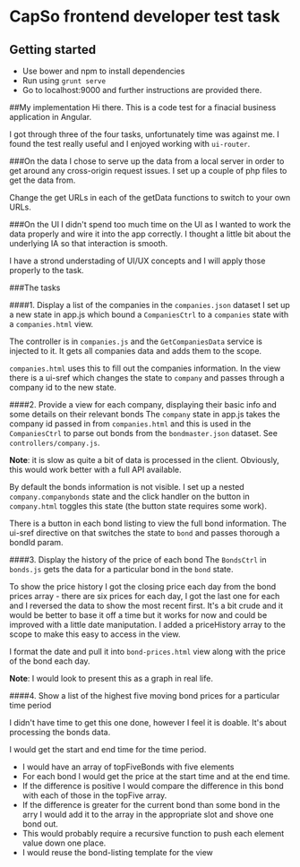 # CapSo frontend developer test task #

## Getting started ##

* Use bower and npm to install dependencies
* Run using `grunt serve`
* Go to localhost:9000 and further instructions are provided there.

##My implementation
Hi there. This is a code test for a finacial business application in Angular.

I got through three of the four tasks, unfortunately time was against me. I found the test really useful and I enjoyed working with ``ui-router``. 

###On the data
I chose to serve up the data from a local server in order to get around any cross-origin request issues. I set up a couple of php files to get the data from.

Change the get URLs in each of the getData functions to switch to your own URLs.
 
###On the UI
I didn't spend too much time on the UI as I wanted to work the data properly and wire it into the app correctly. I thought a little bit about the underlying IA so that interaction is smooth. 

I have a strond understading of UI/UX concepts and I will apply those properly to the task.

###The tasks

####1. Display a list of the companies in the ``companies.json`` dataset
I set up a new state in app.js which bound a ``CompaniesCtrl`` to a ``companies`` state with a ``companies.html`` view.

The controller is in ``companies.js`` and the ``GetCompaniesData`` service is injected to it. It gets all companies data and adds them to the scope. 

``companies.html`` uses this to fill out the companies information. In the view there is a ui-sref which changes the state to ``company`` and passes through a company id to the new state.

####2. Provide a view for each company, displaying their basic info and some details on their relevant bonds
The ``company`` state in app.js takes the company id passed in from ``companies.html`` and this is used in the ``CompaniesCtrl`` to parse out bonds from the ``bondmaster.json`` dataset. See ``controllers/company.js``.

**Note**: it is slow as quite a bit of data is processed in the client. Obviously, this would work better with a full API available. 

By default the bonds information is not visible. I set up a nested ``company.companybonds`` state and the click handler on the button in ``company.html`` toggles this state (the button state requires some work). 

There is a button in each bond listing to view the full bond information. The ui-sref directive on that switches the state to ``bond`` and passes thorough a bondId param. 

####3. Display the history of the price of each bond
The ``BondsCtrl`` in ``bonds.js`` gets the data for a particular bond in the ``bond`` state. 

To show the price history I got the closing price each day from the bond prices array - there are six prices for each day, I got the last one for each and I reversed the data to show the most recent first. It's a bit crude and it would be better to base it off a time but it works for now and could be improved with a little date maniputation. I added a priceHistory array to the scope to make this easy to access in the view.

I format the date and pull it into ``bond-prices.html`` view along with the price of the bond each day. 

**Note**: I would look to present this as a graph in real life.

####4. Show a list of the highest five moving bond prices for a particular time period

I didn't have time to get this one done, however I feel it is doable. It's about processing the bonds data. 

I would get the start and end time for the time period. 
* I would have an array of topFiveBonds with five elements
* For each bond I would get the price at the start time and at the end time. 
* If the difference is positive I would compare the difference in this bond with each of those in the topFive array. 
* If the difference is greater for the current bond than some bond in the arry I would add it to the array in the appropriate slot and shove one bond out.
* This would probably require a recursive function to push each element value down one place.
* I would reuse the bond-listing template for the view
